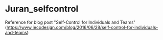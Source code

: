 # Juran_selfcontrol
Reference for blog post "Self-Control for Individuals and Teams"
(https://www.iecodesign.com/blog/2016/06/28/self-control-for-individuals-and-teams)
